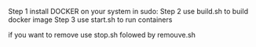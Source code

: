 Step 1 install DOCKER on your system
in sudo: 
Step 2 use build.sh to build docker image
Step 3 use start.sh to run containers

if you want to remove use stop.sh folowed by remouve.sh
